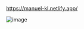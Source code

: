 https://manuel-kl.netlify.app/


![image](https://user-images.githubusercontent.com/87006471/210384705-f06cab60-5391-4360-8866-f41d0beaced2.png)
